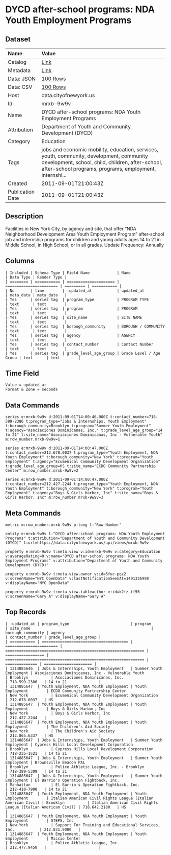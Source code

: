 # DYCD after-school programs: NDA Youth Employment Programs

## Dataset

| Name | Value |
| :--- | :---- |
| Catalog | [Link](https://catalog.data.gov/dataset/dycd-after-school-programs-nda-youth-employment-programs-791a7) |
| Metadata | [Link](https://data.cityofnewyork.us/api/views/mrxb-9w9v) |
| Data: JSON | [100 Rows](https://data.cityofnewyork.us/api/views/mrxb-9w9v/rows.json?max_rows=100) |
| Data: CSV | [100 Rows](https://data.cityofnewyork.us/api/views/mrxb-9w9v/rows.csv?max_rows=100) |
| Host | data.cityofnewyork.us |
| Id | mrxb-9w9v |
| Name | DYCD after-school programs: NDA Youth Employment Programs |
| Attribution | Department of Youth and Community Development (DYCD) |
| Category | Education |
| Tags | jobs and economic mobility, education, services, youth, community, development, community development, school, child, children, after-school, after-school programs, programs, employment, internshi... |
| Created | 2011-09-01T21:00:43Z |
| Publication Date | 2011-09-01T21:00:43Z |

## Description

Facilities in New York City, by agency and site, that offer “NDA Neighborhood Development Area Youth Employment  Program” after-school  job and internship programs for children and young adults ages 14 to 21 in Middle School, in High School, or in all grades.
Update Frequency: Annually

## Columns

```ls
| Included | Schema Type | Field Name            | Name                    | Data Type | Render Type |
| ======== | =========== | ===================== | ======================= | ========= | =========== |
| No       | time        | :updated_at           | updated_at              | meta_data | meta_data   |
| Yes      | series tag  | program_type          | PROGRAM TYPE            | text      | text        |
| Yes      | series tag  | program               | PROGRAM                 | text      | text        |
| Yes      | series tag  | site_name             | SITE NAME               | text      | text        |
| Yes      | series tag  | borough_community     | BOROUGH / COMMUNITY     | text      | text        |
| Yes      | series tag  | agency                | AGENCY                  | text      | text        |
| Yes      | series tag  | contact_number        | Contact Number          | text      | text        |
| Yes      | series tag  | grade_level_age_group | Grade Level / Age Group | text      | text        |
```

## Time Field

```ls
Value = updated_at
Format & Zone = seconds
```

## Data Commands

```ls
series e:mrxb-9w9v d:2011-09-01T14:00:46.000Z t:contact_number=718-599-2386 t:program_type="Jobs & Internships, Youth Employment" t:borough_community=Brooklyn t:program="Summer Youth Employment" t:agency="Asociaciones Dominicanas, Inc." t:grade_level_age_group="14 to 21" t:site_name="Asociaciones Dominicanas, Inc - Vulnerable Youth" m:row_number.mrxb-9w9v=1

series e:mrxb-9w9v d:2011-09-01T14:00:47.000Z t:contact_number=212.678.0037 t:program_type="Youth Employment, NDA Youth Employment" t:borough_community="New York" t:program="Youth Employment" t:agency="Ecumenical Community Development Organization" t:grade_level_age_group=HS t:site_name="ECDO Community Partnership Center" m:row_number.mrxb-9w9v=2

series e:mrxb-9w9v d:2011-09-01T14:00:47.000Z t:contact_number=212.427.2244 t:program_type="Youth Employment, NDA Youth Employment" t:borough_community="New York" t:program="Youth Employment" t:agency="Boys & Girls Harbor, Inc" t:site_name="Boys & Girls Harbor, Inc" m:row_number.mrxb-9w9v=3
```

## Meta Commands

```ls
metric m:row_number.mrxb-9w9v p:long l:"Row Number"

entity e:mrxb-9w9v l:"DYCD after-school programs: NDA Youth Employment Programs" t:attribution="Department of Youth and Community Development (DYCD)" t:url=https://data.cityofnewyork.us/api/views/mrxb-9w9v

property e:mrxb-9w9v t:meta.view v:id=mrxb-9w9v v:category=Education v:averageRating=0 v:name="DYCD after-school programs: NDA Youth Employment Programs" v:attribution="Department of Youth and Community Development (DYCD)"

property e:mrxb-9w9v t:meta.view.owner v:id=5fuc-pqz2 v:screenName="NYC OpenData" v:lastNotificationSeenAt=1491336998 v:displayName="NYC OpenData"

property e:mrxb-9w9v t:meta.view.tableauthor v:id=k2fz-tf56 v:screenName="Gary A" v:displayName="Gary A"
```

## Top Records

```ls
| :updated_at | program_type                           | program                 | site_name                                                     | borough_community | agency                                                        | contact_number | grade_level_age_group | 
| =========== | ====================================== | ======================= | ============================================================= | ================= | ============================================================= | ============== | ===================== | 
| 1314885646  | Jobs & Internships, Youth Employment   | Summer Youth Employment | Asociaciones Dominicanas, Inc - Vulnerable Youth              | Brooklyn          | Asociaciones Dominicanas, Inc.                                | 718-599-2386   | 14 to 21              | 
| 1314885647  | Youth Employment, NDA Youth Employment | Youth Employment        | ECDO Community Partnership Center                             | New York          | Ecumenical Community Development Organization                 | 212.678.0037   | HS                    | 
| 1314885647  | Youth Employment, NDA Youth Employment | Youth Employment        | Boys & Girls Harbor, Inc                                      | New York          | Boys & Girls Harbor, Inc                                      | 212.427.2244   |                       | 
| 1314885647  | Youth Employment, NDA Youth Employment | Youth Employment        | The Children's Aid Society                                    | New York          | The Children's Aid Society                                    | 212.865.6337   | HS                    | 
| 1314885647  | Jobs & Internships, Youth Employment   | Summer Youth Employment | Cypress Hills Local Development Corporation                   | Brooklyn          | Cypress Hills Local Development Corporation                   | 718-235-1521   | 14 to 21              | 
| 1314885647  | Jobs & Internships, Youth Employment   | Summer Youth Employment | Brownsville Beacon PAL                                        | Brooklyn          | Police Athletic League, Inc. - Brooklyn                       | 718-389-5309   | 14 to 21              | 
| 1314885647  | Jobs & Internships, Youth Employment   | Summer Youth Employment | El Barrio's Operation Fightback, Inc.                         | Manhattan         | El Barrio's Operation Fightback, Inc.                         | 212-410-7900   | 14 to 21              | 
| 1314885647  | Youth Employment, NDA Youth Employment | Youth Employment        | Italian American Civil Rights League (Italian American Civil) | Brooklyn          | Italian American Civil Rights League (Italian American Civil) | 718.642.2180   | HS                    | 
| 1314885647  | Youth Employment, NDA Youth Employment | Youth Employment        | STEPS, Inc                                                    | New York          | Support For Training and Educational Services, Inc.           | 212.831.9080   |                       | 
| 1314885647  | Youth Employment, NDA Youth Employment | Youth Employment        | Miccio Center                                                 | Brooklyn          | Police Athletic League, Inc.                                  | 212.477.9450   |                       | 
```